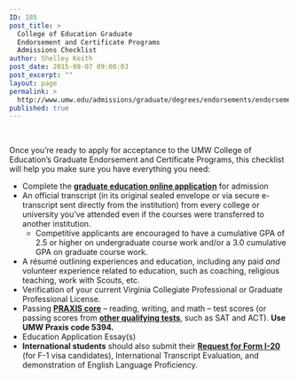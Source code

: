 ```yaml
---
ID: 185
post_title: >
  College of Education Graduate
  Endorsement and Certificate Programs
  Admissions Checklist
author: Shelley Keith
post_date: 2015-08-07 09:08:03
post_excerpt: ""
layout: page
permalink: >
  http://www.umw.edu/admissions/graduate/degrees/endorsements/endorsement-checklist/
published: true
---
```

&nbsp;

Once you’re ready to apply for acceptance to the UMW College of Education’s Graduate Endorsement and Certificate Programs, this checklist will help you make sure you have everything you need:
<ul>
 	<li>Complete the <a href="https://www.applyweb.com/umw/menu.html"><strong>graduate education online application</strong></a> for admission</li>
 	<li>An official transcript (in its original sealed envelope or via secure e-transcript sent directly from the institution) from every college or university you’ve attended even if the courses were transferred to another institution.
<ul>
 	<li>Competitive applicants are encouraged to have a cumulative GPA of 2.5 or higher on undergraduate course work and/or a 3.0 cumulative GPA on graduate course work.</li>
</ul>
</li>
 	<li>A résumé outlining experiences and education, including any paid <em>and </em>volunteer experience related to education, such as coaching, religious teaching, work with Scouts, etc.</li>
 	<li>Verification of your current Virginia Collegiate Professional or Graduate Professional License.</li>
 	<li>Passing <a href="http://www.ets.org/praxis/about/core/"><strong>PRAXIS core</strong></a> – reading, writing, and math – test scores (or passing scores from <a href="http://education.umw.edu/student-resources/testing-requirements-2/"><strong>other qualifying tests</strong></a>, such as SAT and ACT). <strong>Use UMW Praxis code 5394.</strong></li>
 	<li>Education Application Essay(s)</li>
 	<li><strong>International st</strong><strong>udents</strong> should also submit their <a href="http://www.umw.edu/documents/document/request-for-form-i-20/"><strong>Request for Form I-20</strong></a> (for F-1 visa candidates), International Transcript Evaluation, and demonstration of English Language Proficiency.</li>
</ul>